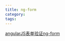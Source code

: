 ```yaml
---
title: ng-form
category:
tags:
---
```


[angularJS表单验证ng-form](https://blog.csdn.net/qq_24511117/article/details/79156948)
